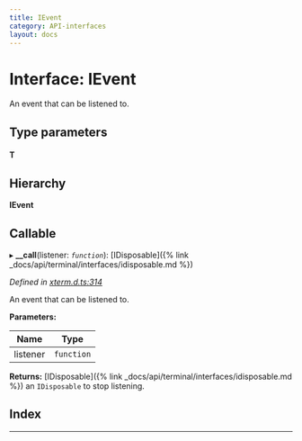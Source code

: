 ```yaml
---
title: IEvent
category: API-interfaces
layout: docs
---
```



# Interface: IEvent

An event that can be listened to.

## Type parameters
#### T 
## Hierarchy

**IEvent**

## Callable
▸ **__call**(listener: *`function`*): [IDisposable]({% link _docs/api/terminal/interfaces/idisposable.md %})

*Defined in [xterm.d.ts:314](https://github.com/xtermjs/xterm.js/blob/3.13.0/typings/xterm.d.ts#L314)*

An event that can be listened to.

**Parameters:**

| Name | Type |
| ------ | ------ |
| listener | `function` |

**Returns:** [IDisposable]({% link _docs/api/terminal/interfaces/idisposable.md %})
an `IDisposable` to stop listening.

## Index

---


